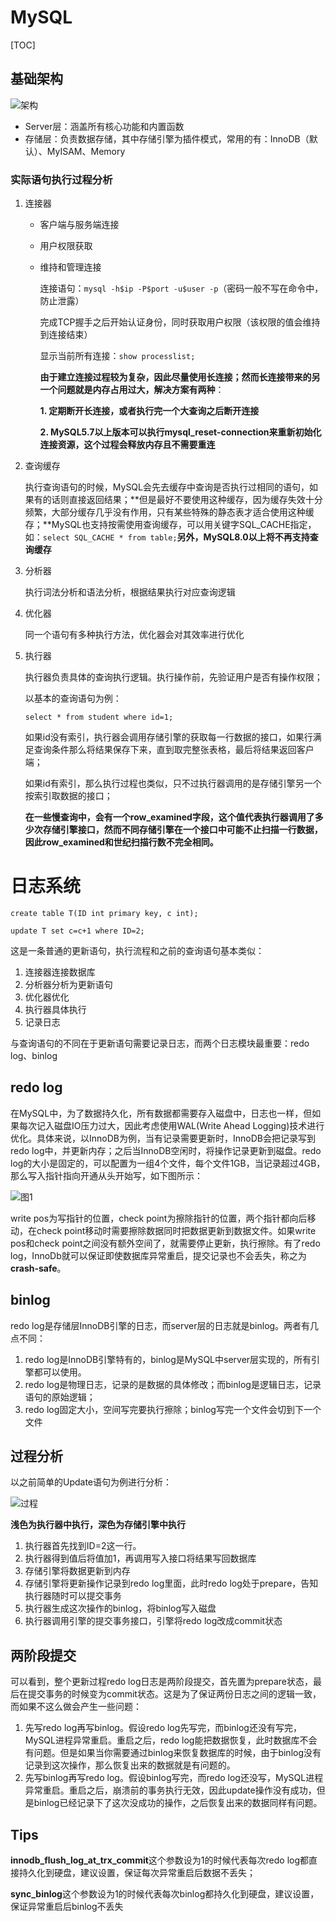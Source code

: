 # MySQL

[TOC]

## 基础架构

![架构](https://static001.geekbang.org/resource/image/0d/d9/0d2070e8f84c4801adbfa03bda1f98d9.png)

- Server层：涵盖所有核心功能和内置函数
- 存储层：负责数据存储，其中存储引擎为插件模式，常用的有：InnoDB（默认）、MyISAM、Memory

### 实际语句执行过程分析

1. 连接器

   - 客户端与服务端连接

   - 用户权限获取

   - 维持和管理连接

     连接语句：```mysql -h$ip -P$port -u$user -p```（密码一般不写在命令中，防止泄露）

     完成TCP握手之后开始认证身份，同时获取用户权限（该权限的值会维持到连接结束）

     显示当前所有连接：```show processlist;```

     **由于建立连接过程较为复杂，因此尽量使用长连接；然而长连接带来的另一个问题就是内存占用过大，解决方案有两种**：

     **1.  定期断开长连接，或者执行完一个大查询之后断开连接**

     **2. MySQL5.7以上版本可以执行mysql_reset-connection来重新初始化连接资源，这个过程会释放内存且不需要重连**

2. 查询缓存

   执行查询语句的时候，MySQL会先去缓存中查询是否执行过相同的语句，如果有的话则直接返回结果；**但是最好不要使用这种缓存，因为缓存失效十分频繁，大部分缓存几乎没有作用，只有某些特殊的静态表才适合使用这种缓存；**MySQL也支持按需使用查询缓存，可以用关键字SQL_CACHE指定，如：```select SQL_CACHE * from table;```**另外，MySQL8.0以上将不再支持查询缓存**

3. 分析器

   执行词法分析和语法分析，根据结果执行对应查询逻辑

4. 优化器

   同一个语句有多种执行方法，优化器会对其效率进行优化

5. 执行器

   执行器负责具体的查询执行逻辑。执行操作前，先验证用户是否有操作权限；

   以基本的查询语句为例：

   ```select * from student where id=1;```

   如果id没有索引，执行器会调用存储引擎的获取每一行数据的接口，如果行满足查询条件那么将结果保存下来，直到取完整张表格，最后将结果返回客户端；

   如果id有索引，那么执行过程也类似，只不过执行器调用的是存储引擎另一个按索引取数据的接口；

   **在一些慢查询中，会有一个row_examined字段，这个值代表执行器调用了多少次存储引擎接口，然而不同存储引擎在一个接口中可能不止扫描一行数据，因此row_examined和世纪扫描行数不完全相同。**

# 日志系统

```create table T(ID int primary key, c int);```

```update T set c=c+1 where ID=2;```

这是一条普通的更新语句，执行流程和之前的查询语句基本类似：

1. 连接器连接数据库
2. 分析器分析为更新语句
3. 优化器优化
4. 执行器具体执行
5. 记录日志

与查询语句的不同在于更新语句需要记录日志，而两个日志模块最重要：redo log、binlog

## redo log

在MySQL中，为了数据持久化，所有数据都需要存入磁盘中，日志也一样，但如果每次记入磁盘IO压力过大，因此考虑使用WAL(Write Ahead Logging)技术进行优化。具体来说，以InnoDB为例，当有记录需要更新时，InnoDB会把记录写到redo log中，并更新内存；之后当InnoDB空闲时，将操作记录更新到磁盘。redo log的大小是固定的，可以配置为一组4个文件，每个文件1GB，当记录超过4GB，那么写入指针指向开通从头开始写，如下图所示：

![图1](https://static001.geekbang.org/resource/image/b0/9c/b075250cad8d9f6c791a52b6a600f69c.jpg)

write pos为写指针的位置，check point为擦除指针的位置，两个指针都向后移动，在check point移动时需要擦除数据同时把数据更新到数据文件。如果write pos和check point之间没有额外空间了，就需要停止更新，执行擦除。有了redo log，InnoDb就可以保证即使数据库异常重启，提交记录也不会丢失，称之为**crash-safe**。

## binlog

redo log是存储层InnoDB引擎的日志，而server层的日志就是binlog。两者有几点不同：

1. redo log是InnoDB引擎特有的，binlog是MySQL中server层实现的，所有引擎都可以使用。
2. redo log是物理日志，记录的是数据的具体修改；而binlog是逻辑日志，记录语句的原始逻辑；
3. redo log固定大小，空间写完要执行擦除；binlog写完一个文件会切到下一个文件

## 过程分析

以之前简单的Update语句为例进行分析：

![过程](https://static001.geekbang.org/resource/image/2e/be/2e5bff4910ec189fe1ee6e2ecc7b4bbe.png)

**浅色为执行器中执行，深色为存储引擎中执行**

1. 执行器首先找到ID=2这一行。
2. 执行器得到值后将值加1，再调用写入接口将结果写回数据库
3. 存储引擎将数据更新到内存
4. 存储引擎将更新操作记录到redo log里面，此时redo log处于prepare，告知执行器随时可以提交事务
5. 执行器生成这次操作的binlog，将binlog写入磁盘
6. 执行器调用引擎的提交事务接口，引擎将redo log改成commit状态

## 两阶段提交

可以看到，整个更新过程redo log日志是两阶段提交，首先置为prepare状态，最后在提交事务的时候变为commit状态。这是为了保证两份日志之间的逻辑一致，而如果不这么做会产生一些问题：

1. 先写redo log再写binlog。假设redo log先写完，而binlog还没有写完，MySQL进程异常重启。重启之后，redo log能把数据恢复，此时数据库不会有问题。但是如果当你需要通过binlog来恢复数据库的时候，由于binlog没有记录到这次操作，那么恢复出来的数据就是有问题的。
2. 先写binlog再写redo log。假设binlog写完，而redo log还没写，MySQL进程异常重启。重启之后，崩溃前的事务执行无效，因此update操作没有成功，但是binlog已经记录下了这次没成功的操作，之后恢复出来的数据同样有问题。

## Tips

**innodb_flush_log_at_trx_commit**这个参数设为1的时候代表每次redo log都直接持久化到硬盘，建议设置，保证每次异常重启后数据不丢失；

**sync_binlog**这个参数设为1的时候代表每次binlog都持久化到硬盘，建议设置，保证异常重启后binlog不丢失
